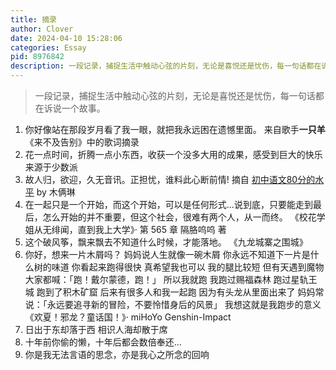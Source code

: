 ```yaml
---
title: 摘录
author: Clover
date: 2024-04-10 15:28:06
categories: Essay
pid: 8976842
description: 一段记录，捕捉生活中触动心弦的片刻，无论是喜悦还是忧伤，每一句话都在诉说一个故事。
---
```


> 一段记录，捕捉生活中触动心弦的片刻，无论是喜悦还是忧伤，每一句话都在诉说一个故事。

1. 你好像站在那段岁月看了我一眼，就把我永远困在遗憾里面。
   来自歌手**一只羊**《来不及告别》中的歌词摘录
2. 花一点时间，折腾一点小东西，收获一个没多大用的成果，感受到巨大的快乐
   来源于少数派
3. 故人归，欲迎，久无音讯。正担忧，谁料此心断前情!
   摘自 [初中语文80分的水平](https://www.miyoushe.com/ys/article/49768738) by 木俩琳
4. 在一起只是一个开始，而这个开始，可以是任何形式...说到底，只要能走到最后，怎么开始的并不重要，但这个社会，很难有两个人，从一而终。
   《校花学姐从无绯闻，直到我上大学》· 第 565 章 隔胳呜呜 著
5. 这个破风筝，飘来飘去不知道什么时候，才能落地。
   《九龙城寨之围城》
6. 你好，想来一片木屑吗？
   妈妈说人生就像一碗木屑
   你永远不知道下一片是什么树的味道
   你看起来跑得很快
   真希望我也可以
   我的腿比较短
   但有天遇到魔物
   大家都喊：「跑！戴尔蒙德，跑！」
   所以我就跑
   我跑过赐福森林
   跑过星轨王城
   跑到了积木矿窟
   后来有很多人和我一起跑
   因为有头龙从里面出来了
   妈妈常说：「永远要追寻新的冒险，不要怜惜身后的风景」
   我想这就是我跑步的意义
   《欢夏！邪龙？童话国！》· miHoYo Genshin-Impact
7. 日出于东却落于西 相识人海却散于席
8. 十年前你偷的懒，十年后都会数倍奉还…
9. 你是我无法言语的思念，亦是我心之所念的回响
